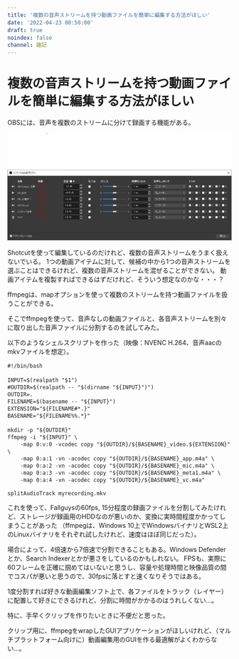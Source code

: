 ```yaml
---
title: '複数の音声ストリームを持つ動画ファイルを簡単に編集する方法がほしい'
date: '2022-04-23 00:50:00'
draft: true
noindex: false
channel: 雑記
---
```

# 複数の音声ストリームを持つ動画ファイルを簡単に編集する方法がほしい

OBSには、音声を複数のストリームに分けて録画する機能がある。

![obs_audio_property](images/obs_audio_property.png)

Shotcutを使って編集しているのだけれど、複数の音声ストリームをうまく扱えないでいる。
1つの動画アイテムに対して、候補の中から1つの音声ストリームを選ぶことはできるけれど、複数の音声ストリームを混ぜることができない。
動画アイテムを複製すればできるはずだけれど、そういう想定なのかな・・・？

ffmpegは、mapオプションを使って複数のストリームを持つ動画ファイルを扱うことができる。

そこでffmpegを使って、音声なしの動画ファイルと、各音声ストリームを別々に取り出した音声ファイルに分割するのを試してみた。

以下のようなシェルスクリプトを作った（映像：NVENC H.264、音声aacのmkvファイルを想定）。

```shell
#!/bin/bash

INPUT=$(realpath "$1")
#OUTDIR=$(realpath -- "$(dirname "${INPUT}")")
OUTDIR=.
FILENAME=$(basename -- "${INPUT}")
EXTENSION="${FILENAME#*.}"
BASENAME="${FILENAME%%.*}"

mkdir -p "${OUTDIR}"
ffmpeg -i "${INPUT}" \
    -map 0:v:0 -vcodec copy "${OUTDIR}/${BASENAME}_video.${EXTENSION}" \
    -map 0:a:1 -vn -acodec copy "${OUTDIR}/${BASENAME}_app.m4a" \
    -map 0:a:2 -vn -acodec copy "${OUTDIR}/${BASENAME}_mic.m4a" \
    -map 0:a:3 -vn -acodec copy "${OUTDIR}/${BASENAME}_meta1.m4a" \
    -map 0:a:4 -vn -acodec copy "${OUTDIR}/${BASENAME}_vc.m4a"
```

```shell
splitAudioTrack myrecording.mkv
```

これを使って、Fallguysの60fps, 15分程度の録画ファイルを分割してみたけれど、ストレージが録画用のHDDなのが悪いのか、変換に実時間程度かかってしまうことがあった
（ffmpegは、Windows 10上でWindowsバイナリとWSL2上のLinuxバイナリをそれぞれ試したけれど、速度はほぼ同じだった）。

場合によって、4倍速から7倍速で分割できることもある。Windows Defenderとか、Search Indexerとかが悪さをしているのかもしれない。
FPSも、実際に60フレームを正確に掴めてはいないと思うし、容量や処理時間と映像品質の間でコスパが悪いと思うので、30fpsに落とすと速くなりそうではある。

1度分割すれば好きな動画編集ソフト上で、各ファイルをトラック（レイヤー）に配置して好きにできるけれど、分割に時間がかかるのはうれしくない...。

特に、手早くクリップを作りたいときに不便だと思った。

クリップ用に、ffmpegをwrapしたGUIアプリケーションがほしいけれど、（マルチプラットフォーム向けに）動画編集用のGUIを作る最適解がよくわからない...。

